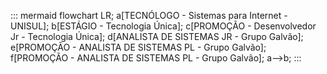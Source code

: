 ::: mermaid
flowchart LR;
a[TECNÓLOGO - Sistemas para Internet - UNISUL];
b[ESTÁGIO - Tecnologia Única];
c[PROMOÇÃO - Desenvolvedor Jr - Tecnologia Única];
d[ANALISTA DE SISTEMAS JR - Grupo Galvão];
e[PROMOÇÃO - ANALISTA DE SISTEMAS PL - Grupo Galvão];
f[PROMOÇÃO - ANALISTA DE SISTEMAS PL - Grupo Galvão];
a-->b;
:::

